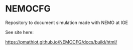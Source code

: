 # NEMOCFG
Repository to document simulation made with NEMO at IGE

See site here: 

https://pmathiot.github.io/NEMOCFG/docs/build/html/
